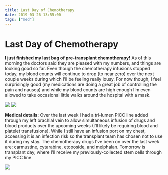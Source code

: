 ```yaml
---
title: Last Day of Chemotherapy
date: 2019-03-26 13:55:00
tags: ["med"]
---
```


# Last Day of Chemotherapy

**I just finished my last bag of pre-transplant chemotherapy!** As of this morning the doctors said they are pleased with my numbers, and things are looking good so far. Even though the chemotherapy infusions stopped today, my blood counts will continue to drop (to near zero) over the next couple weeks during which I’ll be feeling really lousy. For now though, I feel surprisingly good (my medications are doing a great job of controlling the pain and nausea) and while my blood counts are high enough I’m even allowed to take occasional little walks around the hospital with a mask.

<div class="text-center img-border img-medium">

![](https://swharden.com/static/2019/03/26/IMG_4565.jpg)
![](https://swharden.com/static/2019/03/26/IMG_0016.jpg)

</div>

**Medical details:** Over the last week I had a tri-lumen PICC line added through my left brachial vein to allow simultaneous infusion of drugs and blood products over the upcoming weeks (I’ll likely be requiring blood and platelet transfusions). While I still have an infusion port on my chest, accessing it is an infection risk so the transplant team has chosen not to use it during my stay. The chemotherapy drugs I’ve been on over the last week are: carmustine, cytarabine, etoposide, and melphalan. Tomorrow is transplant day, where I’ll receive my previously-collected stem cells through my PICC line.

<div class="text-center img-border">

![](https://swharden.com/static/2019/03/26/IMG_0022.jpg)

</div>